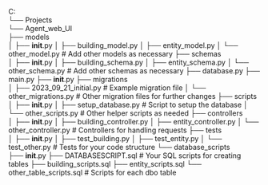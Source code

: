 ﻿C:\
└── Projects\
    └── Agent_web_UI\
        ├── models\
        │   ├── __init__.py
        │   ├── building_model.py
        │   ├── entity_model.py
        │   └── other_model.py  # Add other models as necessary
        ├── schemas\
        │   ├── __init__.py
        │   ├── building_schema.py
        │   ├── entity_schema.py
        │   └── other_schema.py  # Add other schemas as necessary
        ├── database.py
        ├── main.py
        ├── __init__.py
        ├── migrations\
        │   ├── 2023_09_21_initial.py  # Example migration file
        │   └── other_migrations.py  # Other migration files for further changes
        ├── scripts\
        │   ├── __init__.py
        │   ├── setup_database.py  # Script to setup the database
        │   └── other_scripts.py  # Other helper scripts as needed
        ├── controllers\
        │   ├── __init__.py
        │   ├── building_controller.py
        │   ├── entity_controller.py
        │   └── other_controller.py  # Controllers for handling requests
        ├── tests\
        │   ├── __init__.py
        │   ├── test_building.py
        │   ├── test_entity.py
        │   └── test_other.py  # Tests for your code structure
        └── database_scripts\
            ├── __init__.py
            ├── DATABASESCRIPT.sql  # Your SQL scripts for creating tables
            ├── building_scripts.sql
            ├── entity_scripts.sql
            └── other_table_scripts.sql  # Scripts for each dbo table
